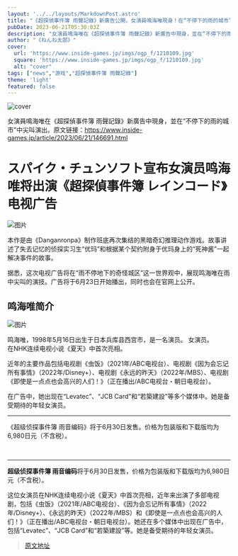 ```yaml
---
layout: '../../layouts/MarkdownPost.astro'
title: "《超探偵事件簿 雨聲記錄》新廣告公開，女演員鳴海唯現身！在“不停下的雨的城市”中尖叫演出"
pubDate: 2023-06-21T05:30:03Z
description: "女演員鳴海唯在《超探偵事件簿 雨聲記錄》新廣告中現身，並在“不停下的雨的城市”中尖叫演出。"
author: "《ねんね太郎》"
cover:
  url: 'https://www.inside-games.jp/imgs/ogp_f/1210109.jpg'
  square: 'https://www.inside-games.jp/imgs/ogp_f/1210109.jpg'
  alt: "cover"
tags: ["news","游戏","超探偵事件簿 雨聲記錄"]
theme: 'light'
featured: false
---
```


![cover](https://www.inside-games.jp/imgs/ogp_f/1210109.jpg)

女演員鳴海唯在《超探偵事件簿 雨聲記錄》新廣告中現身，並在“不停下的雨的城市”中尖叫演出。原文链接：https://www.inside-games.jp/article/2023/06/21/146691.html

# スパイク・チュンソフト宣布女演员鸣海唯将出演《超探偵事件簿 レインコード》电视广告

![图片](https://www.inside-games.jp/imgs/zoom/1210111.jpg)

本作是由《Danganronpa》制作班底再次集结的黑暗奇幻推理动作游戏。故事讲述了失去记忆的侦探实习生“优玛”和根据某个契约附身于优玛身上的“死神酱”一起解决事件的故事。

据悉，这次电视广告将在“雨不停地下的奇怪城区”这一世界观中，展现鸣海唯在雨中尖叫的演技。广告将于6月23日开始播出，同时也会在官网上公开。

## 鸣海唯简介

![图片](https://www.inside-games.jp/imgs/zoom/1210110.jpg)

鸣海唯，1998年5月16日出生于日本兵库县西宫市，是一名演员。
女演员。<br>在NHK连续电视小说《夏天》中首次亮相。 </p><p>近年的主要作品包括电视剧《虫饭》（2021年/ABC电视台）、电视剧《因为会忘记所有事情》（2022年/Disney+）、电视剧《永远的昨天》（2022年/MBS）、电视剧《即使是一点点也会高兴的人们！》（正在播出/ABC电视台・朝日电视台）。 </p><p>在广告中，她出现在“Levatec”、“JCB Card”和“若築建設”等多个媒体中。她是备受期待的年轻女演员。 </p></blockquote><hr><p>《超级侦探事件簿 雨音编码》将于6月30日发售。价格为包装版和下载版均为6,980日元（不含税）。 </p><br><script type="text/javascript">;Array.prototype.forEach.call(document.querySelectorAll("div.af_list a"), function (el) { if (el.getAttribute("data-shopping-click") === "") { return; } el.setAttribute("data-shopping-click", ""); el.addEventListener("click", function (e) { let matches = /\/\/www\.amazon\.co\.jp\/gp\/product\/([^/]+)\//.exec(e.target.href); if (matches) { cX.callQueue.push(["sendEvent", "shopping_click", { amazon: matches[1] }]); return; } matches = /\/\/hb\.afl\.rakuten\.co\.jp\/.+\/\? pc=([^&]+)/.exec(e.target.href); if (matches) { matches = /\/mall\/([^/]+)/.exec(decodeURIComponent(matches[1])); if (matches) { cX.callQueue.push(["sendEvent", "shopping_click", { rakuten: matches[1] }]); } } });});</script>

---

**超级侦探事件簿 雨音编码**将于6月30日发售，价格为包装版和下载版均为6,980日元（不含税）。

这位女演员在NHK连续电视小说《夏天》中首次亮相，近年来出演了多部电视剧，包括《虫饭》（2021年/ABC电视台）、《因为会忘记所有事情》（2022年/Disney+）、《永远的昨天》（2022年/MBS）和《即使是一点点也会高兴的人们！》（正在播出/ABC电视台・朝日电视台）。她还在多个媒体中出现在广告中，包括“Levatec”、“JCB Card”和“若築建設”等。她是备受期待的年轻女演员。

>[原文地址](https://www.inside-games.jp/article/2023/06/21/146691.html)  